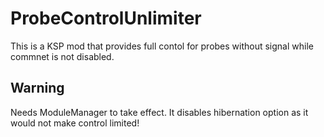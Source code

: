 # ProbeControlUnlimiter
This is a KSP mod that provides full contol for probes without signal while commnet is not disabled.

## Warning
Needs ModuleManager to take effect.
It disables hibernation option as it would not make control limited!
